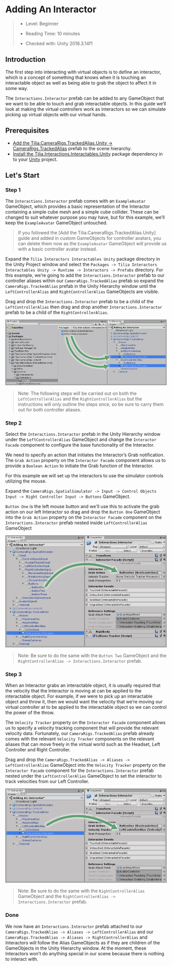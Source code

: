 # Adding An Interactor

> * Level: Beginner
>
> * Reading Time: 10 minutes
>
> * Checked with: Unity 2018.3.14f1

## Introduction

The first step into interacting with virtual objects is to define an interactor, which is a concept of something that knows when it is touching an interactable object as well as being able to grab the object to affect it in some way.

The `Interactions.Interactor` prefab can be added to any GameObject that we want to be able to touch and grab interactable objects. In this guide we’ll look at making the virtual controllers work as interactors so we can simulate picking up virtual objects with our virtual hands.

## Prerequisites

* [Add the Tilia.CameraRigs.TrackedAlias.Unity -> CameraRigs.TrackedAlias] prefab to the scene hierarchy.
* [Install the Tilia.Interactions.Interactables.Unity] package dependency in to your [Unity] project.

## Let's Start

### Step 1

The `Interactions.Interactor` prefab comes with an `ExampleAvatar` GameObject, which provides a basic representation of the Interactor containing a simple cube mesh and a simple cube collider. These can be changed to suit whatever purpose you may have, but for this example, we’ll keep the `ExampleAvatar` GameObject untouched.

> If you followed the [Add the Tilia.CameraRigs.TrackedAlias.Unity] guide and added in custom GameObjects for controller avatars, you can delete them now as the `ExampleAvatar` GameObject will provide us with a basic controller avatar instead.

Expand the `Tilia Interactors Interactables Unity` package directory in the Unity Project window and select the `Packages -> Tilia Interactors Interactables Unity -> Runtime -> Interactors -> Prefabs` directory. For this example, we’re going to add the `Interactions.Interactor` prefab to our controller aliases within our `CameraRigs.TrackedAlias` prefab so expand the `CameraRigs.TrackedAlias` prefab in the Unity Hierarchy window until the `LeftControllerAlias` and `RightControllerAlias` GameObjects are visible.

Drag and drop the `Interactions.Interactor` prefab to be a child of the `LeftControllerAlias` then drag and drop another `Interactions.Interactor` prefab to be a child of the `RightControllerAlias`.

![Making Interactor Prefab AChild Of Left And Right Alias](assets/images/MakingInteractorPrefabAChildOfLeftAndRightAlias.png)

> Note: The following steps will be carried out on both the `LeftControllerAlias` and the `RightControllerAlias` but the instructions will only outline the steps once, so be sure to carry them out for both controller aliases.

### Step 2

Select the `Interactions.Interactor` prefab in the Unity Hierarchy window under the `LeftControllerAlias` GameObject and change the `Interactor Facade` component to configure the base functionality of the Interactor.

We need to specify an action that initiates the Interactor’s Grab notification. The `Grab Action` property on the `Interactor Facade` component allows us to provide a `Boolean Action` to initiate the Grab function of the Interactor.

For this example we will set up the interactors to use the simulator controls utilizing the mouse.

Expand the `CameraRigs.SpatialSimulator -> Input -> Control Objects Input -> Right Controller Input -> Buttons` GameObject.

`Button One` is the left mouse button and we'll use this to activate the grab action on our left Interactor so drag and drop the `Button One` GameObject into the `Grab Action` property on the `Interactor Facade` component on the `Interactions.Interactor` prefab nested inside `LeftControllerAlias` GameObject

![Drag And Drop Button One Into Grab Activation Parameter](assets/images/DragAndDropButtonOneIntoGrabActivationParameter.png)

> Note: Be sure to do the same with the `Button Two` GameObject and the `RightControllerAlias -> Interactions.Interactor` prefab.

### Step 3

When an Interactor grabs an interactable object, it is usually required that the velocity that the Interactor is moving at can be applied to the interactable object. For example, if we were to pick up an interactable object and throw it, then we would want the velocity that we’re moving our virtual controller at to be applied to the interactable object so we can control the power of the throw.

The `Velocity Tracker` property on the `Interactor Facade` component allows us to specify a velocity tracking component that will provide the relevant velocity data. Fortunately, our `CameraRigs.TrackedAlias` prefab already comes with the relevant `Velocity Tracker` components on the relevant aliases that can move freely in the virtual world such as the Headset, Left Controller and Right Controller.

Drag and drop the `CameraRigs.TrackedAlias -> Aliases -> LeftControllerAlias` GameObject into the `Velocity Tracker` property on the `Interactor Facade` component for the `Interactions.Interactor` prefab nested under the `LeftControllerAlias` GameObject to set the interactor to track velocities from our Left Controller.

![Drag And Drop Left Controller Alias Into Velocity Tracker Parameter](assets/images/DragAndDropLeftControllerAliasIntoVelocityTrackerParameter.png)

> Note: Be sure to do the same with the `RightControllerAlias` GameObject and the `RightControllerAlias -> Interactions.Interactor` prefab.

### Done

We now have an `Interactions.Interactor` prefab attached to our `CameraRigs.TrackedAlias -> Aliases -> LeftControllerAlias` and our `CameraRigs.TrackedAlias -> Aliases -> RightControllerAlias` and Interactors will follow the Alias GameObjects as if they are children of the GameObjects in the Unity Hierarchy window. At the moment, these Interactors won’t do anything special in our scene because there is nothing to interact with.

[Add the Tilia.CameraRigs.TrackedAlias.Unity -> CameraRigs.TrackedAlias]: https://github.com/ExtendRealityLtd/Tilia.CameraRigs.TrackedAlias.Unity/tree/master/Documentation/HowToGuides/AddingATrackedAlias/README.md
[Install the Tilia.Interactions.Interactables.Unity]: ../Installation/README.md
[Unity]: https://unity3d.com/